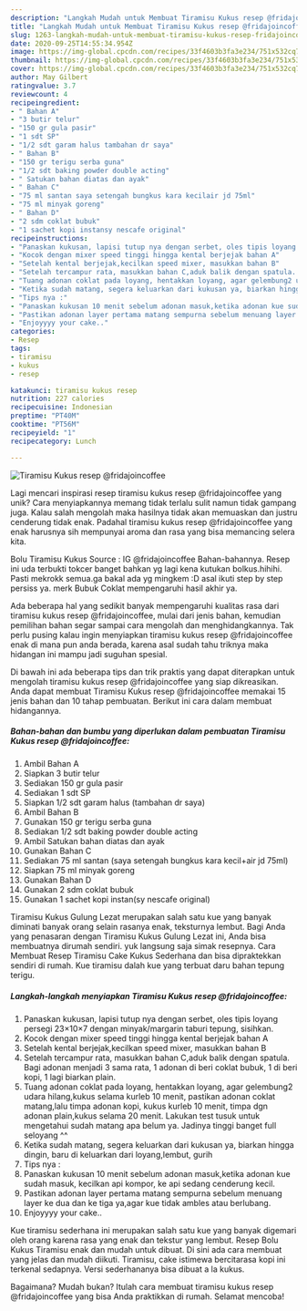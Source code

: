 ```yaml
---
description: "Langkah Mudah untuk Membuat Tiramisu Kukus resep @fridajoincoffee, Bisa Manjain Lidah"
title: "Langkah Mudah untuk Membuat Tiramisu Kukus resep @fridajoincoffee, Bisa Manjain Lidah"
slug: 1263-langkah-mudah-untuk-membuat-tiramisu-kukus-resep-fridajoincoffee-bisa-manjain-lidah
date: 2020-09-25T14:55:34.954Z
image: https://img-global.cpcdn.com/recipes/33f4603b3fa3e234/751x532cq70/tiramisu-kukus-resep-fridajoincoffee-foto-resep-utama.jpg
thumbnail: https://img-global.cpcdn.com/recipes/33f4603b3fa3e234/751x532cq70/tiramisu-kukus-resep-fridajoincoffee-foto-resep-utama.jpg
cover: https://img-global.cpcdn.com/recipes/33f4603b3fa3e234/751x532cq70/tiramisu-kukus-resep-fridajoincoffee-foto-resep-utama.jpg
author: May Gilbert
ratingvalue: 3.7
reviewcount: 4
recipeingredient:
- " Bahan A"
- "3 butir telur"
- "150 gr gula pasir"
- "1 sdt SP"
- "1/2 sdt garam halus tambahan dr saya"
- " Bahan B"
- "150 gr terigu serba guna"
- "1/2 sdt baking powder double acting"
- " Satukan bahan diatas dan ayak"
- " Bahan C"
- "75 ml santan saya setengah bungkus kara kecilair jd 75ml"
- "75 ml minyak goreng"
- " Bahan D"
- "2 sdm coklat bubuk"
- "1 sachet kopi instansy nescafe original"
recipeinstructions:
- "Panaskan kukusan, lapisi tutup nya dengan serbet, oles tipis loyang persegi 23×10×7 dengan minyak/margarin taburi tepung, sisihkan."
- "Kocok dengan mixer speed tinggi hingga kental berjejak bahan A"
- "Setelah kental berjejak,kecilkan speed mixer, masukkan bahan B"
- "Setelah tercampur rata, masukkan bahan C,aduk balik dengan spatula. Bagi adonan menjadi 3 sama rata, 1 adonan di beri coklat bubuk, 1 di beri kopi, 1 lagi biarkan plain."
- "Tuang adonan coklat pada loyang, hentakkan loyang, agar gelembung2 udara hilang,kukus selama kurleb 10 menit, pastikan adonan coklat matang,lalu timpa adonan kopi, kukus kurleb 10 menit, timpa dgn adonan plain,kukus selama 20 menit. Lakukan test tusuk untuk mengetahui sudah matang apa belum ya. Jadinya tinggi banget full seloyang ^^"
- "Ketika sudah matang, segera keluarkan dari kukusan ya, biarkan hingga dingin, baru di keluarkan dari loyang,lembut, gurih"
- "Tips nya :"
- "Panaskan kukusan 10 menit sebelum adonan masuk,ketika adonan kue sudah masuk, kecilkan api kompor, ke api sedang cenderung kecil."
- "Pastikan adonan layer pertama matang sempurna sebelum menuang layer ke dua dan ke tiga ya,agar kue tidak ambles atau berlubang."
- "Enjoyyyy your cake.."
categories:
- Resep
tags:
- tiramisu
- kukus
- resep

katakunci: tiramisu kukus resep 
nutrition: 227 calories
recipecuisine: Indonesian
preptime: "PT40M"
cooktime: "PT56M"
recipeyield: "1"
recipecategory: Lunch

---
```



![Tiramisu Kukus resep @fridajoincoffee](https://img-global.cpcdn.com/recipes/33f4603b3fa3e234/751x532cq70/tiramisu-kukus-resep-fridajoincoffee-foto-resep-utama.jpg)

Lagi mencari inspirasi resep tiramisu kukus resep @fridajoincoffee yang unik? Cara menyiapkannya memang tidak terlalu sulit namun tidak gampang juga. Kalau salah mengolah maka hasilnya tidak akan memuaskan dan justru cenderung tidak enak. Padahal tiramisu kukus resep @fridajoincoffee yang enak harusnya sih mempunyai aroma dan rasa yang bisa memancing selera kita.

Bolu Tiramisu Kukus Source : IG @fridajoincoffee Bahan-bahannya. Resep ini uda terbukti tokcer banget bahkan yg lagi kena kutukan bolkus.hihihi. Pasti mekrokk semua.ga bakal ada yg mingkem :D asal ikuti step by step persiss ya. merk Bubuk Coklat mempengaruhi hasil akhir ya.

Ada beberapa hal yang sedikit banyak mempengaruhi kualitas rasa dari tiramisu kukus resep @fridajoincoffee, mulai dari jenis bahan, kemudian pemilihan bahan segar sampai cara mengolah dan menghidangkannya. Tak perlu pusing kalau ingin menyiapkan tiramisu kukus resep @fridajoincoffee enak di mana pun anda berada, karena asal sudah tahu triknya maka hidangan ini mampu jadi suguhan spesial.


Di bawah ini ada beberapa tips dan trik praktis yang dapat diterapkan untuk mengolah tiramisu kukus resep @fridajoincoffee yang siap dikreasikan. Anda dapat membuat Tiramisu Kukus resep @fridajoincoffee memakai 15 jenis bahan dan 10 tahap pembuatan. Berikut ini cara dalam membuat hidangannya.

<!--inarticleads1-->

##### Bahan-bahan dan bumbu yang diperlukan dalam pembuatan Tiramisu Kukus resep @fridajoincoffee:

1. Ambil  Bahan A
1. Siapkan 3 butir telur
1. Sediakan 150 gr gula pasir
1. Sediakan 1 sdt SP
1. Siapkan 1/2 sdt garam halus (tambahan dr saya)
1. Ambil  Bahan B
1. Gunakan 150 gr terigu serba guna
1. Sediakan 1/2 sdt baking powder double acting
1. Ambil  Satukan bahan diatas dan ayak
1. Gunakan  Bahan C
1. Sediakan 75 ml santan (saya setengah bungkus kara kecil+air jd 75ml)
1. Siapkan 75 ml minyak goreng
1. Gunakan  Bahan D
1. Gunakan 2 sdm coklat bubuk
1. Gunakan 1 sachet kopi instan(sy nescafe original)


Tiramisu Kukus Gulung Lezat merupakan salah satu kue yang banyak diminati banyak orang selain rasanya enak, teksturnya lembut. Bagi Anda yang penasaran dengan Tiramisu Kukus Gulung Lezat ini, Anda bisa membuatnya dirumah sendiri. yuk langsung saja simak resepnya. Cara Membuat Resep Tiramisu Cake Kukus Sederhana dan bisa dipraktekkan sendiri di rumah. Kue tiramisu dalah kue yang terbuat daru bahan tepung terigu. 

<!--inarticleads2-->

##### Langkah-langkah menyiapkan Tiramisu Kukus resep @fridajoincoffee:

1. Panaskan kukusan, lapisi tutup nya dengan serbet, oles tipis loyang persegi 23×10×7 dengan minyak/margarin taburi tepung, sisihkan.
1. Kocok dengan mixer speed tinggi hingga kental berjejak bahan A
1. Setelah kental berjejak,kecilkan speed mixer, masukkan bahan B
1. Setelah tercampur rata, masukkan bahan C,aduk balik dengan spatula. Bagi adonan menjadi 3 sama rata, 1 adonan di beri coklat bubuk, 1 di beri kopi, 1 lagi biarkan plain.
1. Tuang adonan coklat pada loyang, hentakkan loyang, agar gelembung2 udara hilang,kukus selama kurleb 10 menit, pastikan adonan coklat matang,lalu timpa adonan kopi, kukus kurleb 10 menit, timpa dgn adonan plain,kukus selama 20 menit. Lakukan test tusuk untuk mengetahui sudah matang apa belum ya. Jadinya tinggi banget full seloyang ^^
1. Ketika sudah matang, segera keluarkan dari kukusan ya, biarkan hingga dingin, baru di keluarkan dari loyang,lembut, gurih
1. Tips nya :
1. Panaskan kukusan 10 menit sebelum adonan masuk,ketika adonan kue sudah masuk, kecilkan api kompor, ke api sedang cenderung kecil.
1. Pastikan adonan layer pertama matang sempurna sebelum menuang layer ke dua dan ke tiga ya,agar kue tidak ambles atau berlubang.
1. Enjoyyyy your cake..


Kue tiramisu sederhana ini merupakan salah satu kue yang banyak digemari oleh orang karena rasa yang enak dan tekstur yang lembut. Resep Bolu Kukus Tiramisu enak dan mudah untuk dibuat. Di sini ada cara membuat yang jelas dan mudah diikuti. Tiramisu, cake istimewa bercitarasa kopi ini terkenal sedapnya. Versi sederhananya bisa dibuat a la kukus. 

Bagaimana? Mudah bukan? Itulah cara membuat tiramisu kukus resep @fridajoincoffee yang bisa Anda praktikkan di rumah. Selamat mencoba!
